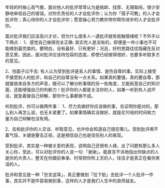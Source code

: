 年轻的时候心高气傲，面对他人的批评常常认为是挑衅、找茬、无理取闹，很少安静地审视自己的错误。对你负责任的人才会批评你；认为你「孺子可教」的人才会批评你；真心待你的人才会批评你；愿意操心劳力教你带你帮你进步的人才会批评你。

面对批评我们应该高兴才对，但为什么很多人一遇批评就有抵触情绪呢？不外乎以下两点：
1、感觉自己做得完全正确:
其实完人是没有的，即便是一件小事也不可能做到最完美的。要明白，没有最好、只有更好；况且，好的思路往往隐藏在反对意见里。因此，面对批评应该持包容的态度，即使已经做得很好，也要多听取多方的意见。

2、怕面子过不去:
有人认为受到批评是丢人的事情、是伤自尊的事。实际上接受不接受别人的批评，和自己的自尊没有一点关系。如果真的要强，真的要自尊，那就接收来自多方的声音，既可以了解分析事情的另一些角度，又能拓宽自己的知识面，还能增强自己的判断力！批评你的人都是关注你的人，如果一听到有人说坏话，就急着替自己辩解，那你什么事都做不成。

听到批评，你可以做两件事：
1、尽力去做好你应该做的事，去证明你是对的，那么别人再怎么说，也无关紧要了。如果事情确实没做好，就是花10倍的时间和力量为自己辩解也没有用。

2、去和批评你的人交谈、听取意见，也许你会知道自己错在哪儿。受到批评用不着气馁，关键是要去正视，这是相信自己也是信任别人的表现。

受到批评，其实是一种被关爱的表现，说明自己还很有人缘，出了问题有那么多人关心你，至此，可以对批评你的人说一句:「谢谢」。能直言不讳地指出你缺点的人是你的大贵人，整天在你跟前奉承、时常把你吹上天的人，往往才是真正在看你笑话的人。

批评和意见是一种「忠言逆耳」，真正要做到「拉下脸」去批评一个人批评一件事，其实并不是件容易做到事，这样的人才是我们人生中的良师益友。